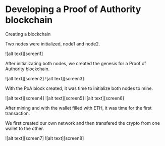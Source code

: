 # Developing a Proof of Authority blockchain 

Creating a blockchain 

Two nodes were initialized, node1 and node2. 

![alt text][screen1]

After initializating both nodes, we created the genesis for a Proof of Authority blockchain. 

![alt text][screen2]
![alt text][screen3]

With the PoA block created, it was time to initialize both nodes to mine. 

![alt text][screen4]
![alt text][screen5]
![alt text][screen6]

After mining and with the wallet filled with ETH, it was time for the first transaction. 

We first created our own network and then transfered the crypto from one wallet to the other. 

![alt text][screen7]
![alt text][screen8]



